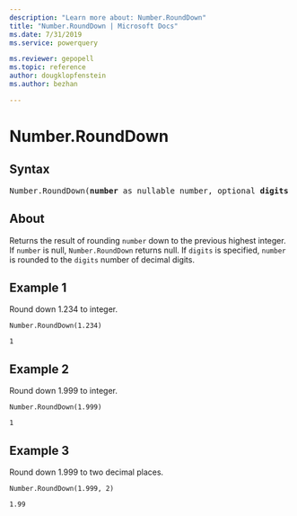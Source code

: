 ```yaml
---
description: "Learn more about: Number.RoundDown"
title: "Number.RoundDown | Microsoft Docs"
ms.date: 7/31/2019
ms.service: powerquery

ms.reviewer: gepopell
ms.topic: reference
author: dougklopfenstein
ms.author: bezhan

---
```

# Number.RoundDown

## Syntax

<pre>
Number.RoundDown(<b>number</b> as nullable number, optional <b>digits</b> as nullable number) as nullable number 
</pre>
  
## About  
Returns the result of rounding `number` down to the previous highest integer. If `number` is null, `Number.RoundDown` returns null. If `digits` is specified, `number` is rounded to the `digits` number of decimal digits. 

## Example 1
Round down 1.234 to integer.

```powerquery-m
Number.RoundDown(1.234)
```

`1`

## Example 2
Round down 1.999 to integer.

```powerquery-m
Number.RoundDown(1.999)
```

`1`

## Example 3
Round down 1.999 to two decimal places.

```powerquery-m
Number.RoundDown(1.999, 2)
```

`1.99`
